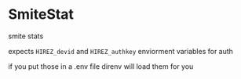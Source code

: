 # SmiteStat

smite stats

expects `HIREZ_devid` and `HIREZ_authkey` enviorment variables for auth

if you put those in a .env file direnv will load them for you
